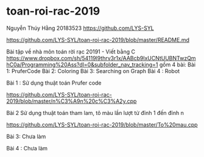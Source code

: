 # toan-roi-rac-2019
Nguyễn Thúy Hằng
20183523
https://github.com/LYS-SYL

https://github.com/LYS-SYL/toan-roi-rac-2019/blob/master/README.md


Bài tập về nhà môn toán rời rạc 20191 - Viết bằng C
https://www.dropbox.com/sh/54119l9thrv3r1x/AABcb9lxUCNtUUBNTwzQmhC0a/Programming%20Ass?dl=0&subfolder_nav_tracking=1
 gồm 4 bài:
 Bài 1: PruferCode
 Bài 2: Coloring
 Bài 3: Searching on Graph
 Bài 4 : Robot
 
 Bài 1 : Sử dụng thuật toán Prufer code
 
 https://github.com/LYS-SYL/toan-roi-rac-2019/blob/master/n%C3%A9n%20c%C3%A2y.cpp 
 
 Bài 2  Sử dụng thuật toán tham lam, tô màu lần lượt từ đỉnh 1 đến đỉnh n
 
 https://github.com/LYS-SYL/toan-roi-rac-2019/blob/master/To%20mau.cpp
 
Bài 3: Chưa làm


Bài 4 : Chưa làm
